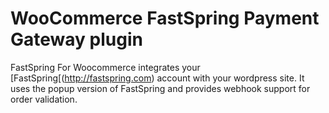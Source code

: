 # WooCommerce FastSpring Payment Gateway plugin

FastSpring For Woocommerce integrates your [FastSpring[(http://fastspring.com) account with your wordpress site. It uses the popup version of FastSpring and provides webhook support for order validation.

